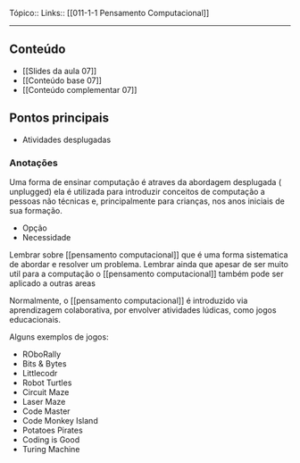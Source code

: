 Tópico::
Links:: [[011-1-1 Pensamento Computacional]]

---

## Conteúdo

- [[Slides da aula 07]]
- [[Conteúdo base 07]]
- [[Conteúdo complementar 07]]


## Pontos principais

- Atividades desplugadas

### Anotações

Uma forma de ensinar computação é atraves da abordagem desplugada ( unplugged) ela é utilizada para introduzir conceitos de computação a pessoas não técnicas e, principalmente para crianças, nos anos iniciais de sua formação.

- Opção
- Necessidade

Lembrar sobre [[pensamento computacional]] que é uma forma sistematica de abordar e resolver um problema. 
Lembrar ainda que apesar de ser muito util para a computação o [[pensamento computacional]] também pode ser aplicado a outras areas

Normalmente, o [[pensamento computacional]] é introduzido via aprendizagem colaborativa, por envolver atividades lúdicas, como jogos educacionais.

Alguns exemplos de jogos:
- ROboRally
- Bits & Bytes
- Littlecodr
- Robot Turtles
- Circuit Maze
- Laser Maze
- Code Master
- Code Monkey Island
- Potatoes Pirates
- Coding is Good
- Turing Machine
